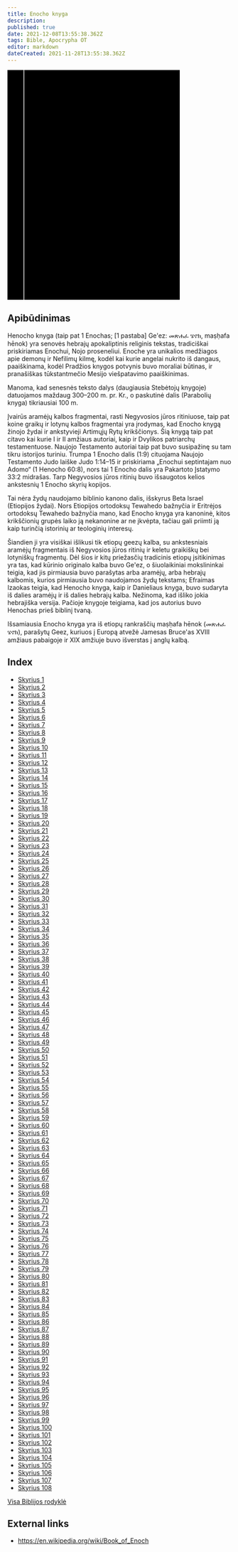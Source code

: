 ```yaml
---
title: Enocho knyga
description: 
published: true
date: 2021-12-08T13:55:38.362Z
tags: Bible, Apocrypha OT
editor: markdown
dateCreated: 2021-11-28T13:55:38.362Z
---
```


<div class="urantiapedia-book-front urantiapedia-book-bible">
<svg xmlns="http://www.w3.org/2000/svg"
	width="102.6mm" height="136.8mm"
	viewBox="0 0 102.6 136.8" version="1.1">
	<g transform="translate(-7,-5)">
		<rect width="9.6" height="136.8" x="7" y="5" />
		<rect width="96.9" height="136.8" x="17" y="5" />
		<text style="font-size:5px" x="61" y="22">APOKRIFAI</text>
		<text style="font-size:4px" x="61" y="125"></text>
		<text style="font-size:9px" x="61" y="60">Enocho knyga</text>
	</g>
</svg>
</div>

## Apibūdinimas


Henocho knyga (taip pat 1 Enochas; [1 pastaba] Ge'ez: መጽሐፈ ሄኖክ, maṣḥafa hēnok) yra senovės hebrajų apokaliptinis religinis tekstas, tradiciškai priskiriamas Enochui, Nojo proseneliui. Enoche yra unikalios medžiagos apie demonų ir Nefilimų kilmę, kodėl kai kurie angelai nukrito iš dangaus, paaiškinama, kodėl Pradžios knygos potvynis buvo moraliai būtinas, ir pranašiškas tūkstantmečio Mesijo viešpatavimo paaiškinimas.

Manoma, kad senesnės teksto dalys (daugiausia Stebėtojų knygoje) datuojamos maždaug 300–200 m. pr. Kr., o paskutinė dalis (Parabolių knyga) tikriausiai 100 m.

Įvairūs aramėjų kalbos fragmentai, rasti Negyvosios jūros ritiniuose, taip pat koine graikų ir lotynų kalbos fragmentai yra įrodymas, kad Enocho knygą žinojo žydai ir ankstyvieji Artimųjų Rytų krikščionys. Šią knygą taip pat citavo kai kurie I ir II amžiaus autoriai, kaip ir Dvylikos patriarchų testamentuose. Naujojo Testamento autoriai taip pat buvo susipažinę su tam tikru istorijos turiniu. Trumpa 1 Enocho dalis (1:9) cituojama Naujojo Testamento Judo laiške Judo 1:14–15 ir priskiriama „Enochui septintajam nuo Adomo“ (1 Henocho 60:8), nors tai 1 Enocho dalis yra Pakartoto Įstatymo 33:2 midrašas. Tarp Negyvosios jūros ritinių buvo išsaugotos kelios ankstesnių 1 Enocho skyrių kopijos.

Tai nėra žydų naudojamo biblinio kanono dalis, išskyrus Beta Israel (Etiopijos žydai). Nors Etiopijos ortodoksų Tewahedo bažnyčia ir Eritrėjos ortodoksų Tewahedo bažnyčia mano, kad Enocho knyga yra kanoninė, kitos krikščionių grupės laiko ją nekanonine ar ne įkvėpta, tačiau gali priimti ją kaip turinčią istorinių ar teologinių interesų.

Šiandien ji yra visiškai išlikusi tik etiopų geezų kalba, su ankstesniais aramėjų fragmentais iš Negyvosios jūros ritinių ir keletu graikiškų bei lotyniškų fragmentų. Dėl šios ir kitų priežasčių tradicinis etiopų įsitikinimas yra tas, kad kūrinio originalo kalba buvo Ge'ez, o šiuolaikiniai mokslininkai teigia, kad jis pirmiausia buvo parašytas arba aramėjų, arba hebrajų kalbomis, kurios pirmiausia buvo naudojamos žydų tekstams; Efraimas Izaokas teigia, kad Henocho knyga, kaip ir Danieliaus knyga, buvo sudaryta iš dalies aramėjų ir iš dalies hebrajų kalba. Nežinoma, kad išliko jokia hebrajiška versija. Pačioje knygoje teigiama, kad jos autorius buvo Henochas prieš biblinį tvaną.

Išsamiausia Enocho knyga yra iš etiopų rankraščių maṣḥafa hēnok (መጽሐፈ ሄኖክ), parašytų Geez, kuriuos į Europą atvežė Jamesas Bruce'as XVIII amžiaus pabaigoje ir XIX amžiuje buvo išverstas į anglų kalbą. 

## Index

- [Skyrius 1](/lt/Bible/Book_of_Enoch/1)
- [Skyrius 2](/lt/Bible/Book_of_Enoch/2)
- [Skyrius 3](/lt/Bible/Book_of_Enoch/3)
- [Skyrius 4](/lt/Bible/Book_of_Enoch/4)
- [Skyrius 5](/lt/Bible/Book_of_Enoch/5)
- [Skyrius 6](/lt/Bible/Book_of_Enoch/6)
- [Skyrius 7](/lt/Bible/Book_of_Enoch/7)
- [Skyrius 8](/lt/Bible/Book_of_Enoch/8)
- [Skyrius 9](/lt/Bible/Book_of_Enoch/9)
- [Skyrius 10](/lt/Bible/Book_of_Enoch/10)
- [Skyrius 11](/lt/Bible/Book_of_Enoch/11)
- [Skyrius 12](/lt/Bible/Book_of_Enoch/12)
- [Skyrius 13](/lt/Bible/Book_of_Enoch/13)
- [Skyrius 14](/lt/Bible/Book_of_Enoch/14)
- [Skyrius 15](/lt/Bible/Book_of_Enoch/15)
- [Skyrius 16](/lt/Bible/Book_of_Enoch/16)
- [Skyrius 17](/lt/Bible/Book_of_Enoch/17)
- [Skyrius 18](/lt/Bible/Book_of_Enoch/18)
- [Skyrius 19](/lt/Bible/Book_of_Enoch/19)
- [Skyrius 20](/lt/Bible/Book_of_Enoch/20)
- [Skyrius 21](/lt/Bible/Book_of_Enoch/21)
- [Skyrius 22](/lt/Bible/Book_of_Enoch/22)
- [Skyrius 23](/lt/Bible/Book_of_Enoch/23)
- [Skyrius 24](/lt/Bible/Book_of_Enoch/24)
- [Skyrius 25](/lt/Bible/Book_of_Enoch/25)
- [Skyrius 26](/lt/Bible/Book_of_Enoch/26)
- [Skyrius 27](/lt/Bible/Book_of_Enoch/27)
- [Skyrius 28](/lt/Bible/Book_of_Enoch/28)
- [Skyrius 29](/lt/Bible/Book_of_Enoch/29)
- [Skyrius 30](/lt/Bible/Book_of_Enoch/30)
- [Skyrius 31](/lt/Bible/Book_of_Enoch/31)
- [Skyrius 32](/lt/Bible/Book_of_Enoch/32)
- [Skyrius 33](/lt/Bible/Book_of_Enoch/33)
- [Skyrius 34](/lt/Bible/Book_of_Enoch/34)
- [Skyrius 35](/lt/Bible/Book_of_Enoch/35)
- [Skyrius 36](/lt/Bible/Book_of_Enoch/36)
- [Skyrius 37](/lt/Bible/Book_of_Enoch/37)
- [Skyrius 38](/lt/Bible/Book_of_Enoch/38)
- [Skyrius 39](/lt/Bible/Book_of_Enoch/39)
- [Skyrius 40](/lt/Bible/Book_of_Enoch/40)
- [Skyrius 41](/lt/Bible/Book_of_Enoch/41)
- [Skyrius 42](/lt/Bible/Book_of_Enoch/42)
- [Skyrius 43](/lt/Bible/Book_of_Enoch/43)
- [Skyrius 44](/lt/Bible/Book_of_Enoch/44)
- [Skyrius 45](/lt/Bible/Book_of_Enoch/45)
- [Skyrius 46](/lt/Bible/Book_of_Enoch/46)
- [Skyrius 47](/lt/Bible/Book_of_Enoch/47)
- [Skyrius 48](/lt/Bible/Book_of_Enoch/48)
- [Skyrius 49](/lt/Bible/Book_of_Enoch/49)
- [Skyrius 50](/lt/Bible/Book_of_Enoch/50)
- [Skyrius 51](/lt/Bible/Book_of_Enoch/51)
- [Skyrius 52](/lt/Bible/Book_of_Enoch/52)
- [Skyrius 53](/lt/Bible/Book_of_Enoch/53)
- [Skyrius 54](/lt/Bible/Book_of_Enoch/54)
- [Skyrius 55](/lt/Bible/Book_of_Enoch/55)
- [Skyrius 56](/lt/Bible/Book_of_Enoch/56)
- [Skyrius 57](/lt/Bible/Book_of_Enoch/57)
- [Skyrius 58](/lt/Bible/Book_of_Enoch/58)
- [Skyrius 59](/lt/Bible/Book_of_Enoch/59)
- [Skyrius 60](/lt/Bible/Book_of_Enoch/60)
- [Skyrius 61](/lt/Bible/Book_of_Enoch/61)
- [Skyrius 62](/lt/Bible/Book_of_Enoch/62)
- [Skyrius 63](/lt/Bible/Book_of_Enoch/63)
- [Skyrius 64](/lt/Bible/Book_of_Enoch/64)
- [Skyrius 65](/lt/Bible/Book_of_Enoch/65)
- [Skyrius 66](/lt/Bible/Book_of_Enoch/66)
- [Skyrius 67](/lt/Bible/Book_of_Enoch/67)
- [Skyrius 68](/lt/Bible/Book_of_Enoch/68)
- [Skyrius 69](/lt/Bible/Book_of_Enoch/69)
- [Skyrius 70](/lt/Bible/Book_of_Enoch/70)
- [Skyrius 71](/lt/Bible/Book_of_Enoch/71)
- [Skyrius 72](/lt/Bible/Book_of_Enoch/72)
- [Skyrius 73](/lt/Bible/Book_of_Enoch/73)
- [Skyrius 74](/lt/Bible/Book_of_Enoch/74)
- [Skyrius 75](/lt/Bible/Book_of_Enoch/75)
- [Skyrius 76](/lt/Bible/Book_of_Enoch/76)
- [Skyrius 77](/lt/Bible/Book_of_Enoch/77)
- [Skyrius 78](/lt/Bible/Book_of_Enoch/78)
- [Skyrius 79](/lt/Bible/Book_of_Enoch/79)
- [Skyrius 80](/lt/Bible/Book_of_Enoch/80)
- [Skyrius 81](/lt/Bible/Book_of_Enoch/81)
- [Skyrius 82](/lt/Bible/Book_of_Enoch/82)
- [Skyrius 83](/lt/Bible/Book_of_Enoch/83)
- [Skyrius 84](/lt/Bible/Book_of_Enoch/84)
- [Skyrius 85](/lt/Bible/Book_of_Enoch/85)
- [Skyrius 86](/lt/Bible/Book_of_Enoch/86)
- [Skyrius 87](/lt/Bible/Book_of_Enoch/87)
- [Skyrius 88](/lt/Bible/Book_of_Enoch/88)
- [Skyrius 89](/lt/Bible/Book_of_Enoch/89)
- [Skyrius 90](/lt/Bible/Book_of_Enoch/90)
- [Skyrius 91](/lt/Bible/Book_of_Enoch/91)
- [Skyrius 92](/lt/Bible/Book_of_Enoch/92)
- [Skyrius 93](/lt/Bible/Book_of_Enoch/93)
- [Skyrius 94](/lt/Bible/Book_of_Enoch/94)
- [Skyrius 95](/lt/Bible/Book_of_Enoch/95)
- [Skyrius 96](/lt/Bible/Book_of_Enoch/96)
- [Skyrius 97](/lt/Bible/Book_of_Enoch/97)
- [Skyrius 98](/lt/Bible/Book_of_Enoch/98)
- [Skyrius 99](/lt/Bible/Book_of_Enoch/99)
- [Skyrius 100](/lt/Bible/Book_of_Enoch/100)
- [Skyrius 101](/lt/Bible/Book_of_Enoch/101)
- [Skyrius 102](/lt/Bible/Book_of_Enoch/102)
- [Skyrius 103](/lt/Bible/Book_of_Enoch/103)
- [Skyrius 104](/lt/Bible/Book_of_Enoch/104)
- [Skyrius 105](/lt/Bible/Book_of_Enoch/105)
- [Skyrius 106](/lt/Bible/Book_of_Enoch/106)
- [Skyrius 107](/lt/Bible/Book_of_Enoch/107)
- [Skyrius 108](/lt/Bible/Book_of_Enoch/108)


[Visa Biblijos rodyklė](/lt/index/bible)


## External links

- https://en.wikipedia.org/wiki/Book_of_Enoch